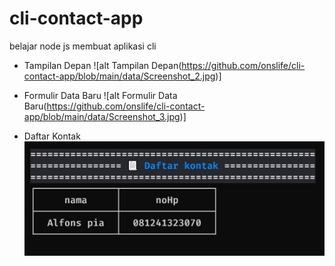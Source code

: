 # cli-contact-app
belajar node js membuat aplikasi cli
- Tampilan Depan
![alt Tampilan Depan(https://github.com/onslife/cli-contact-app/blob/main/data/Screenshot_2.jpg)]

- Formulir Data Baru
![alt Formulir Data Baru(https://github.com/onslife/cli-contact-app/blob/main/data/Screenshot_3.jpg)]

- Daftar Kontak
![alt Daftar Kontak](https://github.com/onslife/cli-contact-app/blob/main/data/Screenshot_1.jpg)
